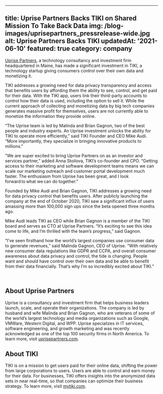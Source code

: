 
---
title: Uprise Partners Backs TIKI on Shared Mission To Take Back Data
img: /blog-images/uprisepartners_pressrelease-wide.jpg
alt: Uprise Partners Backs TIKI
updatedAt: '2021-06-10'
featured: true
category: company
---

[Uprise Partners](https://www.uprisepartners.com), a technology consultancy and investment firm headquartered in Maine, has made a significant investment in TIKI, a technology startup giving consumers control over their own data and monetizing it.  

TIKI addresses a growing need for data privacy transparency and access that benefits users by affording them the ability to see, control, and get paid for their data. With the TIKI app, users link their third-party accounts to control how their data is used, including the option to sell it. While the current approach of collecting and monetizing data by big tech companies generates massive profit for themselves, users are not currently able to monetize the information they provide online.  

“The Uprise team is led by Malinda and Brian Gagnon, two of the best people and industry experts. An Uprise investment unlocks the ability for TIKI to operate more efficiently,” said TIKI Founder and CEO Mike Audi. “More importantly, they specialize in bringing innovative products to millions.”

"We are super excited to bring Uprise Partners on as an investor and services partner,” added Anna Stoilova, TIKI’s co-founder and CPO. “Getting access to their marketing and software development teams means we can scale our marketing outreach and customer portal development much faster. The enthusiasm from Uprise has been great, and I look forward to what we can do together."  

Founded by Mike Audi and Brian Gagnon, TIKI addresses a growing need for data privacy control that benefits users. After publicly launching the company at the end of October 2020, TIKI saw a significant influx of users amassing more than 100,000 sign ups since the beta opened three months ago.  

Mike Audi leads TIKI as CEO while Brian Gagnon is a member of the TIKI board and serves as CTO at Uprise Partners. “It’s exciting to see this idea come to life, and I’m thrilled with the team’s progress,” said Gagnon.  

“I’ve seen firsthand how the world’s largest companies use consumer data to generate revenues,” said Malinda Gagnon, CEO of Uprise. “With relatively new consumer data regulations like GDPR and CCPA, and overall consumer awareness about data privacy and control, the tide is changing. People want and should have control over their own data and be able to benefit from their data financially. That’s why I’m so incredibly excited about TIKI.”

‍
## About Uprise Partners

Uprise is a consultancy and investment firm that helps business leaders launch, scale, and operate their organizations. The company is led by husband and wife Malinda and Brian Gagnon, who are veterans of some of the world’s largest technology and media organizations such as Google, VMWare, Western Digital, and WPP. Uprise specializes in IT services, software engineering, and growth marketing and was recently acknowledged as one of the top 100 security firms in North America. To learn more, visit [uprisepartners.com](https://www.uprisepartners.com).
‍

## About TIKI

‍‍TIKI is on a mission to get users paid for their online data, shifting the power from large corporations to users. Users are able to control and earn money for their data. For businesses, TIKI offers insights into the anonymized data sets in near real-time, so that companies can optimize their business strategy. To learn more, visit [mytiki.com](https://mytiki.com/).
 

